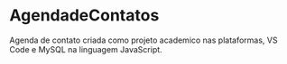 # AgendadeContatos
Agenda de contato criada como projeto academico nas plataformas, VS Code e MySQL na linguagem JavaScript.
